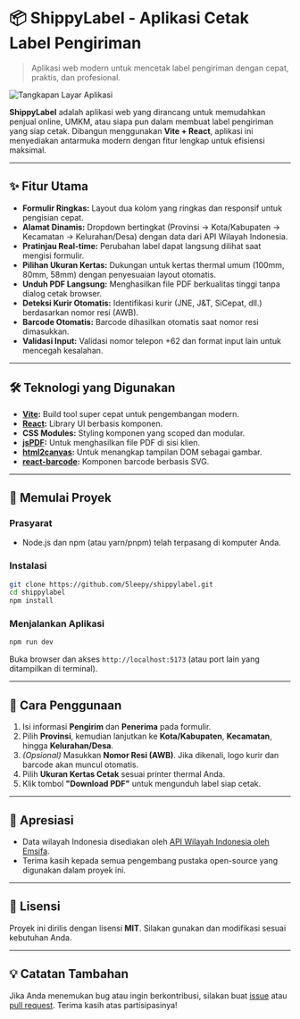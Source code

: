 # 📦 ShippyLabel - Aplikasi Cetak Label Pengiriman

> Aplikasi web modern untuk mencetak label pengiriman dengan cepat, praktis, dan profesional.

![Tangkapan Layar Aplikasi](https://5leepy-img.netlify.app/shippylabelimgs/shippylabel.png) 

**ShippyLabel** adalah aplikasi web yang dirancang untuk memudahkan penjual online, UMKM, atau siapa pun dalam membuat label pengiriman yang siap cetak. Dibangun menggunakan **Vite + React**, aplikasi ini menyediakan antarmuka modern dengan fitur lengkap untuk efisiensi maksimal.

---

## ✨ Fitur Utama

* **Formulir Ringkas:** Layout dua kolom yang ringkas dan responsif untuk pengisian cepat.
* **Alamat Dinamis:** Dropdown bertingkat (Provinsi → Kota/Kabupaten → Kecamatan → Kelurahan/Desa) dengan data dari API Wilayah Indonesia.
* **Pratinjau Real-time:** Perubahan label dapat langsung dilihat saat mengisi formulir.
* **Pilihan Ukuran Kertas:** Dukungan untuk kertas thermal umum (100mm, 80mm, 58mm) dengan penyesuaian layout otomatis.
* **Unduh PDF Langsung:** Menghasilkan file PDF berkualitas tinggi tanpa dialog cetak browser.
* **Deteksi Kurir Otomatis:** Identifikasi kurir (JNE, J\&T, SiCepat, dll.) berdasarkan nomor resi (AWB).
* **Barcode Otomatis:** Barcode dihasilkan otomatis saat nomor resi dimasukkan.
* **Validasi Input:** Validasi nomor telepon +62 dan format input lain untuk mencegah kesalahan.

---

## 🛠️ Teknologi yang Digunakan

* **[Vite](https://vitejs.dev/):** Build tool super cepat untuk pengembangan modern.
* **[React](https://reactjs.org/):** Library UI berbasis komponen.
* **CSS Modules:** Styling komponen yang scoped dan modular.
* **[jsPDF](https://github.com/parallax/jsPDF):** Untuk menghasilkan file PDF di sisi klien.
* **[html2canvas](https://github.com/niklasvh/html2canvas):** Untuk menangkap tampilan DOM sebagai gambar.
* **[react-barcode](https://github.com/kciter/react-barcode):** Komponen barcode berbasis SVG.

---

## 🚀 Memulai Proyek

### Prasyarat

* Node.js dan npm (atau yarn/pnpm) telah terpasang di komputer Anda.

### Instalasi

```bash
git clone https://github.com/5leepy/shippylabel.git
cd shippylabel
npm install
```

### Menjalankan Aplikasi

```bash
npm run dev
```

Buka browser dan akses `http://localhost:5173` (atau port lain yang ditampilkan di terminal).

---

## 📄 Cara Penggunaan

1. Isi informasi **Pengirim** dan **Penerima** pada formulir.
2. Pilih **Provinsi**, kemudian lanjutkan ke **Kota/Kabupaten**, **Kecamatan**, hingga **Kelurahan/Desa**.
3. *(Opsional)* Masukkan **Nomor Resi (AWB)**. Jika dikenali, logo kurir dan barcode akan muncul otomatis.
4. Pilih **Ukuran Kertas Cetak** sesuai printer thermal Anda.
5. Klik tombol **"Download PDF"** untuk mengunduh label siap cetak.

---

## 🙏 Apresiasi

* Data wilayah Indonesia disediakan oleh [API Wilayah Indonesia oleh Emsifa](https://emsifa.github.io/api-wilayah-indonesia/).
* Terima kasih kepada semua pengembang pustaka open-source yang digunakan dalam proyek ini.

---

## 📝 Lisensi

Proyek ini dirilis dengan lisensi **MIT**. Silakan gunakan dan modifikasi sesuai kebutuhan Anda.

---

## 💡 Catatan Tambahan

Jika Anda menemukan bug atau ingin berkontribusi, silakan buat [issue](https://github.com/5leepy/shippylabel/issues) atau [pull request](https://github.com/5leepy/shippylabel/pulls). Terima kasih atas partisipasinya!
